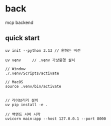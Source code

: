 # back
mcp backend

## quick start
```
uv init --python 3.13 // 원하는 버전		

uv venv 	// .venv 가상환경 설치

// Window
./.venv/Scripts/activate

// MacOS
source .venv/bin/activate 


// 라이브러리 설치
uv pip install -e .
```

```
// 백엔드 서버 시작
uvicorn main:app --host 127.0.0.1 --port 8000
```